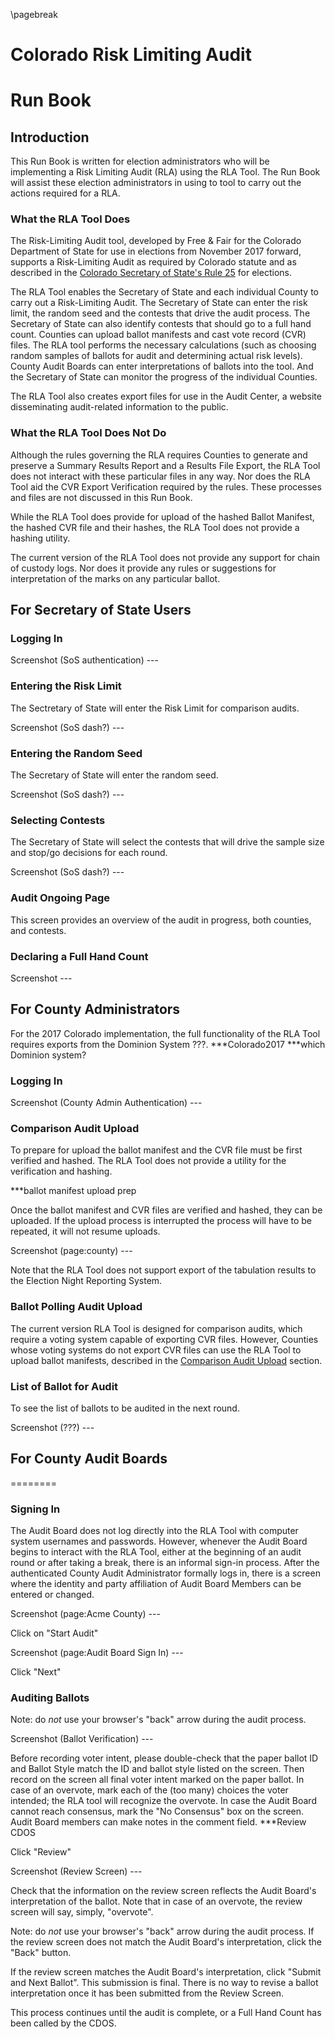 \pagebreak

# Colorado Risk Limiting Audit 
# Run Book 

## Introduction

This Run Book is written for election administrators who will be 
implementing a Risk Limiting Audit (RLA) using the RLA Tool. 
The Run Book will assist these election administrators 
in using to tool to carry out the actions required
for a RLA.

### What the RLA Tool Does

The Risk-Limiting Audit tool, developed by Free & Fair 
for the Colorado Department of
State for use in elections from November 2017 forward, supports a 
Risk-Limiting Audit as required by Colorado statute and 
as described in the [Colorado Secretary of State's Rule 25](http://www.sos.state.co.us/pubs/rule_making/CurrentRules/8CCR1505-1/ElectionRules.pdf) for
elections. 

The RLA Tool enables the Secretary of State and each individual 
County to carry out a Risk-Limiting Audit. The Secretary of State can
enter the risk limit, the random seed and the contests that drive
the audit process. The Secretary of State can also identify 
contests that should go to a full hand count. Counties can upload
ballot manifests and cast vote record (CVR) files. The
RLA tool performs the necessary calculations (such as 
choosing random samples of ballots for audit and determining 
actual risk levels). County Audit Boards can 
enter interpretations of ballots into the tool. And the Secretary of
State can monitor the progress of the individual Counties.

The RLA Tool also creates export files for use in the Audit
Center, a website disseminating audit-related information
to the public.
 
### What the RLA Tool Does Not Do

Although the rules governing the RLA requires Counties to 
generate and preserve a Summary Results Report and a Results File Export, the 
RLA Tool does not interact with these particular files in any way. 
Nor does the RLA Tool aid the CVR Export Verification required by the 
rules. These processes and files are not discussed in this Run Book.

While the RLA Tool does provide for upload of the 
hashed Ballot Manifest, the hashed CVR file and their hashes, 
the RLA Tool does not provide a hashing utility.

The current version of the RLA Tool does not provide any support
for chain of custody logs. Nor does it provide any rules 
or suggestions for interpretation of the marks on any particular ballot. 

## For Secretary of State Users

### Logging In

Screenshot (SoS authentication) ---

### Entering the Risk Limit

The Sectretary of State will enter the Risk Limit for comparison audits.

Screenshot (SoS dash?) --- 

### Entering the Random Seed

The Secretary of State will enter the random seed.

Screenshot (SoS dash?) ---

### Selecting Contests

The Secretary of State will select the contests that will
drive the sample size and stop/go decisions for each round.

Screenshot (SoS dash?) ---

### Audit Ongoing Page

This screen provides an overview of the audit in progress, both
counties, and contests.

### Declaring a Full Hand Count

Screenshot ---

## For County Administrators

For the 2017 Colorado implementation, the full functionality of the RLA Tool
requires exports from the Dominion System ???. ***Colorado2017 ***which Dominion system?

### Logging In

Screenshot (County Admin Authentication) ---

### <a name="comparison-audit-upload"></a>Comparison Audit Upload

To prepare for upload the ballot manifest and the CVR file must be
first verified and hashed. The RLA Tool does not provide a utility for the 
verification and hashing.

***ballot manifest upload prep

Once the ballot manifest and CVR files are verified and hashed, 
they can be uploaded. If the upload process is interrupted the
process will have to be repeated, it will not resume uploads.

Screenshot (page:county) ---

Note that the RLA Tool does not support export of the
tabulation results to the Election Night Reporting System. 

### Ballot Polling Audit Upload

The current version RLA Tool is designed for comparison audits, which require a voting
system capable of exporting CVR files. However, Counties whose voting systems do not
export CVR files can use the RLA Tool to upload ballot manifests, described
in the [Comparison Audit Upload](#comparison-audit-upload) 
section.

### List of Ballot for Audit

To see the list of ballots to be audited in the next round.

Screenshot (???) ---

## For County Audit Boards

========

### Signing In

The Audit Board does not log directly into the RLA Tool with
computer system usernames and passwords. However, whenever 
the Audit Board begins to interact with the RLA Tool, either 
at the beginning of an audit round or after taking a break, 
there is an informal sign-in process. After the authenticated County Audit 
Administrator formally logs in, there is a screen where the identity and 
party affiliation of Audit Board Members can be entered or changed.

Screenshot (page:Acme County) ---

Click on "Start Audit"

Screenshot (page:Audit Board Sign In) ---

Click "Next"

### Auditing Ballots

Note: do *not* use your browser's "back" arrow during the audit process.

Screenshot (Ballot Verification) ---

Before recording voter intent, please double-check that the paper ballot
ID and Ballot Style match the ID and ballot style listed on the screen.
Then record on the screen all final voter intent marked on the paper ballot.
In case of an overvote, mark each of the (too many) choices the voter 
intended; the RLA tool will recognize the overvote. In case the Audit 
Board cannot reach consensus, mark the "No Consensus" box on the screen.
Audit Board members can make notes in the comment field.
***Review CDOS

Click "Review"

Screenshot (Review Screen) ---

Check that the information on the review screen reflects the 
Audit Board's interpretation of the ballot. Note that in case of 
an overvote, the review screen will say, simply, "overvote".

Note: do *not* use your browser's "back" arrow during the audit process.
If the review screen does not match the Audit Board's interpretation,
click the "Back" button.

If the review screen matches the Audit Board's interpretation,
click "Submit and Next Ballot". This submission is final. There 
is no way to revise a ballot interpretation once it has been submitted
from the Review Screen.

This process continues until the audit is complete, or a Full Hand Count
has been called by the CDOS.
